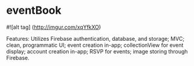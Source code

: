# eventBook

#![alt tag] (http://imgur.com/xqYfkXO)

Features: Utilizes Firebase authentication, database, and storage; MVC; clean, programmatic UI; event creation in-app; collectionView for event display; account creation in-app; RSVP for events; image storing through Firebase.
